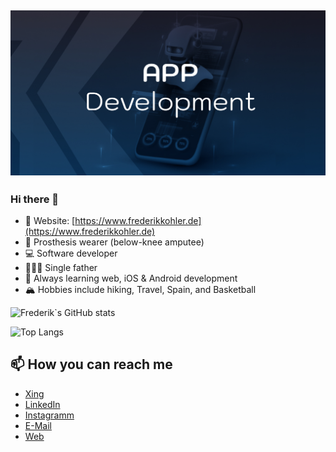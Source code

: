 ## [![FrederikKohler header](https://raw.githubusercontent.com/ChromeSD22159/chromeSD22159/main/assets/GithubBanner.jpg)](https://www.frederikkohler.de)

### Hi there 👋

- 🚨 Website: [https://www.frederikkohler.de](https://www.frederikkohler.de)
- 🦿 Prosthesis wearer (below-knee amputee)
- 💻 Software developer
- 👨‍👧‍👦 Single father
- 🌱 Always learning web, iOS & Android development
- 🏔 Hobbies include hiking, Travel, Spain, and Basketball

![Frederik`s GitHub stats](https://github-readme-stats.vercel.app/api/?username=chromesd22159&theme=codeSTACKr)

![Top Langs](https://github-readme-stats.vercel.app/api/top-langs/?username=chromesd22159&layout=compact)

## 📫 How you can reach me

- [Xing](https://www.xing.com/profile/Frederik_Kohler2)
- [LinkedIn](https://www.linkedin.com/in/frederik-kohler/)
- [Instagramm](https://www.instagram.com/frederik.code/)
- [E-Mail](mailto:info@frederikkohler.de)
- [Web](https://www.frederikkohler.de)
